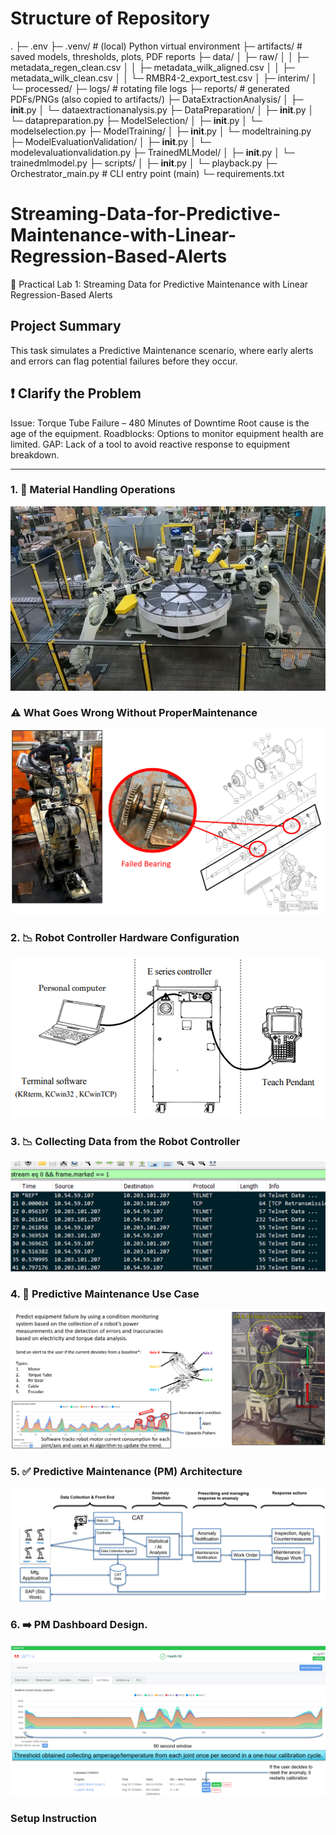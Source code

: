 # Structure of Repository

.
├─ .env
├─ .venv/                     # (local) Python virtual environment
├─ artifacts/                 # saved models, thresholds, plots, PDF reports
├─ data/
│  ├─ raw/
│  │  ├─ metadata_regen_clean.csv
│  │  ├─ metadata_wilk_aligned.csv
│  │  ├─ metadata_wilk_clean.csv
│  │  └─ RMBR4-2_export_test.csv
│  ├─ interim/
│  └─ processed/
├─ logs/                      # rotating file logs
├─ reports/                   # generated PDFs/PNGs (also copied to artifacts/)
├─ DataExtractionAnalysis/
│  ├─ __init__.py
│  └─ dataextractionanalysis.py
├─ DataPreparation/
│  ├─ __init__.py
│  └─ datapreparation.py
├─ ModelSelection/
│  ├─ __init__.py
│  └─ modelselection.py
├─ ModelTraining/
│  ├─ __init__.py
│  └─ modeltraining.py
├─ ModelEvaluationValidation/
│  ├─ __init__.py
│  └─ modelevaluationvalidation.py
├─ TrainedMLModel/
│  ├─ __init__.py
│  └─ trainedmlmodel.py
├─ scripts/
│  ├─ __init__.py
│  └─ playback.py
├─ Orchestrator_main.py       # CLI entry point (main)
└─ requirements.txt

# Streaming-Data-for-Predictive-Maintenance-with-Linear-Regression-Based-Alerts
📂 Practical Lab 1: Streaming Data for Predictive Maintenance with Linear Regression-Based Alerts

## Project Summary
This task simulates a Predictive Maintenance scenario, where early alerts and errors can flag potential failures before they occur.

## ❗ Clarify the Problem

Issue: Torque Tube Failure – 480 Minutes of Downtime
Root cause is the age of the equipment.
Roadblocks: Options to monitor equipment health are limited.
GAP: Lack of a tool to avoid reactive response to equipment breakdown.  

---

### 1. 🧭 Material Handling Operations
![Image Description](./images/KawasakiMaterialsHandling.png)


### ⚠️ What Goes Wrong Without ProperMaintenance
![Image Description](./images/KawasakiFailureCondition.png)

### 2. 📉 Robot Controller Hardware Configuration
![Image Description](./images/KawasakiASTerminalControl.png)

### 3. 📉 Collecting Data from the Robot Controller
![Image Description](./images/ASATerminalTelnetDataCollect.png)

### 4. 🧠 Predictive Maintenance Use Case
![Image Description](./images/FailurePredictionUseCase.png)

### 5. ✅ Predictive Maintenance (PM) Architecture
![Image Description](./images/PM_Architecture.png)

### 6. ➡️ PM Dashboard Design.
![Image Description](./images/PM_SampleDashboard.png)

### Setup Instruction

